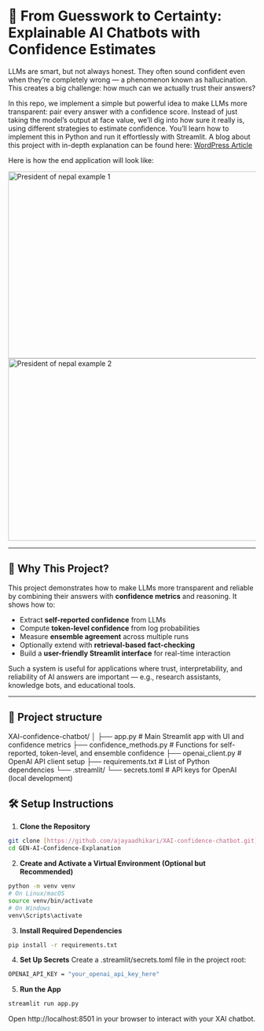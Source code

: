 # 🧠 From Guesswork to Certainty: Explainable AI Chatbots with Confidence Estimates

LLMs are smart, but not always honest. They often sound confident even when they’re completely wrong — a phenomenon known as hallucination. This creates a big challenge: how much can we actually trust their answers?

In this repo, we implement a simple but powerful idea to make LLMs more transparent: pair every answer with a confidence score. Instead of just taking the model’s output at face value, we’ll dig into how sure it really is, using different strategies to estimate confidence. You’ll learn how to implement this in Python and run it effortlessly with Streamlit.
A blog about this project with in-depth explanation can be found here: [WordPress Article](https://adhikariajaya.wordpress.com/2025/09/15/from-guesswork-to-certainty-explainable-ai-chatbots-with-confidence-estimates/)

Here is how the end application will look like:  

<img width="834" height="380" alt="President of nepal example 1" src="https://github.com/user-attachments/assets/f875fba7-c698-4ed3-8786-20245abfe549" />
<img width="835" height="371" alt="President of nepal example 2" src="https://github.com/user-attachments/assets/60955968-414b-4084-8bf1-874c0de1b343" />

---

## 🌟 Why This Project?

This project demonstrates how to make LLMs more transparent and reliable by combining their answers with **confidence metrics** and reasoning. It shows how to:

- Extract **self-reported confidence** from LLMs
- Compute **token-level confidence** from log probabilities
- Measure **ensemble agreement** across multiple runs
- Optionally extend with **retrieval-based fact-checking**
- Build a **user-friendly Streamlit interface** for real-time interaction

Such a system is useful for applications where trust, interpretability, and reliability of AI answers are important — e.g., research assistants, knowledge bots, and educational tools.

---

## 📄 Project structure
XAI-confidence-chatbot/
│
├── app.py                  # Main Streamlit app with UI and confidence metrics
├── confidence_methods.py   # Functions for self-reported, token-level, and ensemble confidence
├── openai_client.py        # OpenAI API client setup
├── requirements.txt        # List of Python dependencies
└── .streamlit/
    └── secrets.toml        # API keys for OpenAI (local development)

## 🛠️ Setup Instructions

1. **Clone the Repository**
```bash
git clone [https://github.com/ajayaadhikari/XAI-confidence-chatbot.git](https://github.com/ajayaadhikari/GEN-AI-Confidence-Explanation/)
cd GEN-AI-Confidence-Explanation
```

2. **Create and Activate a Virtual Environment (Optional but Recommended)**
```bash
python -m venv venv
# On Linux/macOS
source venv/bin/activate
# On Windows
venv\Scripts\activate
```

3. **Install Required Dependencies**
```bash
pip install -r requirements.txt
```

4. **Set Up Secrets**
Create a .streamlit/secrets.toml file in the project root:
```bash
OPENAI_API_KEY = "your_openai_api_key_here"
```

5. **Run the App**
```bash
streamlit run app.py
```
Open http://localhost:8501 in your browser to interact with your XAI chatbot.



